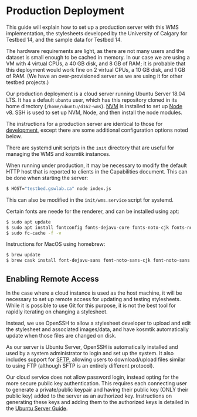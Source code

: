 # Production Deployment

This guide will explain how to set up a production server with this WMS implementation, the stylesheets developed by the University of Calgary for Testbed 14, and the sample data for Testbed 14.

The hardware requirements are light, as there are not many users and the dataset is small enough to be cached in memory. In our case we are using a VM with 4 virtual CPUs, a 40 GB disk, and 8 GB of RAM; it is probable that this deployment would work fine on 2 virtual CPUs, a 10 GB disk, and 1 GB of RAM. (We have an over-provisioned server as we are using it for other testbed projects.)

Our production deployment is a cloud server running Ubuntu Server 18.04 LTS. It has a default `ubuntu` user, which has this repository cloned in its home directory (`/home/ubuntu/d162-wms`). [NVM][] is installed to set up [Node][About Node] v8. SSH is used to set up NVM, Node, and then install the node modules.

The instructions for a production server are identical to those for [development](development.markdown), except there are some additional configuration options noted below.

There are systemd unit scripts in the `init` directory that are useful for managing the WMS and kosmtik instances.

When running under production, it may be necessary to modify the default HTTP host that is reported to clients in the Capabilities document. This can be done when starting the server:

```sh
$ HOST="testbed.gswlab.ca" node index.js
```

This can also be modified in the `init/wms.service` script for systemd.

Certain fonts are neede for the renderer, and can be installed using apt:

```sh
$ sudo apt update
$ sudo apt install fontconfig fonts-dejavu-core fonts-noto-cjk fonts-noto-hinted fonts-noto-unhinted fonts-hanazono ttf-unifont fonts-open-sans
$ sudo fc-cache -f -v
```

Instructions for MacOS using homebrew:

```sh
$ brew update
$ brew cask install font-dejavu-sans font-noto-sans-cjk font-noto-sans font-hanamina font-gnu-unifont font-open-sans
```

[About Node]: https://nodejs.org/en/about/
[NVM]: https://github.com/creationix/nvm

## Enabling Remote Access

In the case where a cloud instance is used as the host machine, it will be necessary to set up remote access for updating and testing stylesheets. While it is possible to use Git for this purpose, it is not the best tool for rapidly iterating on changing a stylesheet.

Instead, we use OpenSSH to allow a stylesheet developer to upload and edit the stylesheet and associated images/data, and have kosmtik automatically update when those files are changed on disk.

As our server is Ubuntu Server, OpenSSH is automatically installed and used by a system administrator to login and set up the system. It also includes support for [SFTP][], allowing users to download/upload files similar to using FTP (although SFTP is an entirely different protocol).

Our cloud service does not allow password login, instead opting for the more secure public key authentication. This requires each connecting user to generate a private/public keypair and having their public key (ONLY their public key) added to the server as an authorized key. Instructions on generating these keys and adding them to the authorized keys is detailed in the [Ubuntu Server Guide][USG].

[SFTP]: https://en.wikipedia.org/wiki/SSH_File_Transfer_Protocol
[USG]: https://help.ubuntu.com/community/SSH/OpenSSH/Keys
